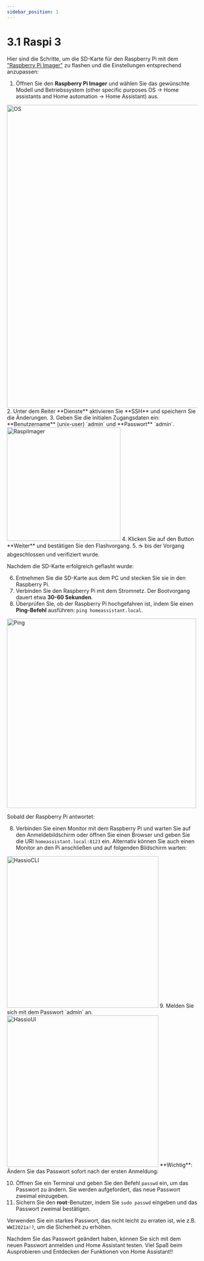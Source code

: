 ```yaml
---
sidebar_position: 1
---
```


# 3.1 Raspi 3

Hier sind die Schritte, um die SD-Karte für den Raspberry Pi mit dem ["Raspberry Pi Imager"](https://www.raspberrypi.com/software/) zu flashen und die Einstellungen entsprechend anzupassen:


1. Öffnen Sie den **Raspberry Pi Imager** und wählen Sie das gewünschte Modell und Betriebssystem
(other specific purposes OS -> Home assistants and Home automation -> Home Assistant)  aus.

<img src="/img/os.png" alt="OS" width="800"/>
2. Unter dem Reiter **Dienste** aktivieren Sie **SSH** und speichern Sie die Änderungen.
3. Geben Sie die initialen Zugangsdaten ein: **Benutzername** (unix-user) `admin` und **Passwort** `admin`.
<img src="/img/buimage.png" alt="RaspiImager" width="300"/>
4. Klicken Sie auf den Button **Weiter** und bestätigen Sie den Flashvorgang.
5. ☕ bis der Vorgang abgeschlossen und verifiziert wurde.

Nachdem die SD-Karte erfolgreich geflasht wurde:

6. Entnehmen Sie die SD-Karte aus dem PC und stecken Sie sie in den Raspberry Pi.
7. Verbinden Sie den Raspberry Pi mit dem Stromnetz. Der Bootvorgang dauert etwa **30-60 Sekunden**.
8. Überprüfen Sie, ob der Raspberry Pi hochgefahren ist, indem Sie einen **Ping-Befehl** ausführen: 
```ping homeassistant.local```.
<img src="/img/ping.png" alt="Ping" width="500"/>

Sobald der Raspberry Pi antwortet:

8. Verbinden Sie einen Monitor mit dem Raspberry Pi und warten Sie auf den Anmeldebildschirm oder öffnen Sie einen Browser und geben Sie die URI `homeassistant.local:8123` ein. Alternativ können Sie auch einen Monitor an den Pi anschließen und auf folgenden Bildschirm warten: 
<img src="/img/cli.png" alt="HassioCLI" width="400"/>
9. Melden Sie sich mit dem Passwort `admin` an.
<img src="/img/ui.png" alt="HassioUI" width="400"/>
**Wichtig**: Ändern Sie das Passwort sofort nach der ersten Anmeldung:

10. Öffnen Sie ein Terminal und geben Sie den Befehl `passwd` ein, um das Passwort zu ändern. Sie werden aufgefordert, das neue Passwort zweimal einzugeben.
11. Sichern Sie den **root**-Benutzer, indem Sie `sudo passwd` eingeben und das Passwort zweimal bestätigen.

Verwenden Sie ein starkes Passwort, das nicht leicht zu erraten ist, wie z.B. `WWI2021a!?`, um die Sicherheit zu erhöhen.

Nachdem Sie das Passwort geändert haben, können Sie sich mit dem neuen Passwort anmelden und Home Assistant testen. Viel Spaß beim Ausprobieren und Entdecken der Funktionen von Home Assistant!!